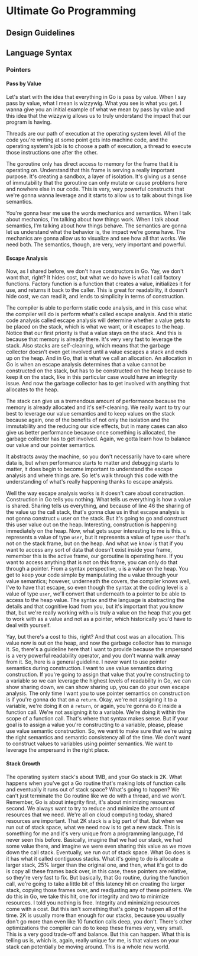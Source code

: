 # Ultimate Go Programming

## Design Guidelines

## Language Syntax

### Pointers

#### Pass by Value

Let's start with the idea that everything in Go is pass by value.
When I say pass by value, what I mean is wizzywig.
What you see is what you get.
I wanna give you an initial example of what we mean by pass by value and this idea that the wizzywig allows us to truly understand the impact that our program is having.

Threads are our path of execution at the operating system level.
All of the code you're writing at some point gets into machine code, and the operating system's job is to choose a path of execution, a thread to execute those instructions one after the other.

The goroutine only has direct access to memory for the frame that it is operating on.
Understand that this frame is serving a really important purpose.
It's creating a sandbox, a layer of isolation.
It's giving us a sense of immutability that the goroutine can only mutate or cause problems here and nowhere else in our code.
This is very, very powerful constructs that we're gonna wanna leverage and it starts to allow us to talk about things like semantics.

You're gonna hear me use the words mechanics and semantics.
When I talk about mechanics, I'm talking about how things work.
When I talk about semantics, I'm talking about how things behave.
The semantics are gonna let us understand what the behavior is, the impact we're gonna have.
The mechanics are gonna allow us to visualize and see how all that works.
We need both.
The semantics, though, are very, very important and powerful.

#### Escape Analysis

Now, as I shared before, we don't have constructors in Go.
Yay, we don't want that, right?
It hides cost, but what we do have is what I call factory functions.
Factory function is a function that creates a value, initializes it for use, and returns it back to the caller.
This is great for readability, it doesn't hide cost, we can read it, and lends to simplicity in terms of construction.

The compiler is able to perform static code analysis, and in this case what the compiler will do is perform what's called escape analysis.
And this static code analysis called escape analysis will determine whether a value gets to be placed on the stack, which is what we want, or it escapes to the heap.
Notice that our first priority is that a value stays on the stack.
And this is because that memory is already there.
It's very very fast to leverage the stack.
Also stacks are self-cleaning, which means that the garbage collector doesn't even get involved until a value escapes a stack and ends up on the heap.
And in Go, that is what we call an allocation.
An allocation in Go is when an escape analysis determines that a value cannot be constructed on the stack, but has to be constructed on the heap because to keep it on the stack, like in this particular case would have an integrity issue.
And now the garbage collector has to get involved with anything that allocates to the heap.

The stack can give us a tremendous amount of performance because the memory is already allocated and it's self-cleaning.
We really want to try our best to leverage our value semantics and to keep values on the stack because again, one of the benefits of not only the isolation and the immutability and the reducing our side effects, but in many cases can also give us better performance because once something is allocated, the garbage collector has to get involved.
Again, we gotta learn how to balance our value and our pointer semantics.

It abstracts away the machine, so you don't necessarily have to care where data is, but when performance starts to matter and debugging starts to matter, it does begin to become important to understand the escape analysis and where things are.
So let's walk through this code with the understanding of what's really happening thanks to escape analysis.

Well the way escape analysis works is it doesn't care about construction.
Construction in Go tells you nothing.
What tells us everything is how a value is shared.
Sharing tells us everything, and because of line 46 the sharing of the value up the call stack, that's gonna clue us in that escape analysis is not gonna construct `u` user on the stack.
But it's going to go and construct this user value out on the heap.
Interesting, construction is happening immediately on the heap.
Now, what gets super interesting to me is this.
`u` represents a value of type `user`, but it represents a value of type `user` that's not on the stack frame, but on the heap.
And what we know is that if you want to access any sort of data that doesn't exist inside your frame, remember this is the active frame, our goroutine is operating here.
If you want to access anything that is not on this frame, you can only do that through a pointer.
From a syntax perspective, `u` is a value on the heap.
You get to keep your code simple by manipulating the `u` value through your value semantics; however, underneath the covers, the compiler knows well, I've to have that escape, so even though the syntax at the coding level is a value of type `user`, we'll convert that underneath to a pointer to be able to access to the heap value.
The syntax and the language is abstracting the details and that cognitive load from you, but it's important that you know that, but we're really working with `u` is truly a value on the heap that you get to work with as a value and not as a pointer, which historically you'd have to deal with yourself.

Yay, but there's a cost to this, right?
And that cost was an allocation.
This value now is out on the heap, and now the garbage collector has to manage it.
So, there's a guideline here that I want to provide because the ampersand is a very powerful readability operator, and you don't wanna walk away from it.
So, here is a general guideline.
I never want to use pointer semantics during construction.
I want to use value semantics during construction.
If you're going to assign that value that you're constructing to a variable so we can leverage the highest levels of readability in Go, we can show sharing down, we can show sharing up, you can do your own escape analysis.
The only time I want you to use pointer semantics on construction is if you're gonna do that on a `return`.
Okay, we're not assigning it to a variable, we're doing it on a `return`, or again, you're gonna do it inside a function call.
We're not assigning it to a variable.
We're doing it within the scope of a function call.
That's where that syntax makes sense.
But if your goal is to assign a value you're constructing to a variable, please, please use value semantic construction.
So, we want to make sure that we're using the right semantics and semantic consistency all of the time.
We don't want to construct values to variables using pointer semantics.
We want to leverage the ampersand in the right place.

#### Stack Growth

The operating system stack's about 1MB, and your Go stack is 2K.
What happens when you've got a Go routine that's making lots of function calls and eventually it runs out of stack space?
What's going to happen?
We can't just terminate the Go routine like we do with a thread, and we won't.
Remember, Go is about integrity first, it's about minimizing resources second.
We always want to try to reduce and minimize the amount of resources that we need.
We're all on cloud computing today, shared resources are important.
That 2K stack is a big part of that.
But when we run out of stack space, what we need now is to get a new stack.
This is something for me and it's very unique from a programming language, I'd never seen this before.
Basically, imagine that we had our stack, we had some value there, and imagine we were even sharing this value as we move down the call stack.
Eventually, we run out of stack space.
What Go does is it has what it called contiguous stacks.
What it's going to do is allocate a larger stack, 25% larger than the original one, and then, what it's got to do is copy all these frames back over, in this case, these pointers are relative, so they're very fast to fix.
But basically, that Go routine, during the function call, we're going to take a little bit of this latency hit on creating the larger stack, copying those frames over, and readjusting any of these pointers.
We do this in Go, we take this hit, one for integrity and two to minimize resources.
I told you nothing is free.
Integrity and minimizing resources come with a cost.
But this isn't something that's going to happen all of the time.
2K is usually more than enough for our stacks, because you usually don't go more than even like 10 function calls deep, you don't.
There's other optimizations the compiler can do to keep these frames very, very small.
This is a very good trade-off and balance.
But this can happen.
What this is telling us is, which is, again, really unique for me, is that values on your stack can potentially be moving around.
This is a whole new world.
